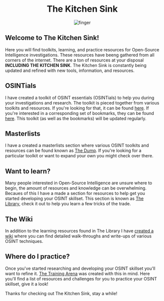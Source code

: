 <div align="center">
  
# The Kitchen Sink
![finger](https://github.com/user-attachments/assets/a8e77d5b-a889-4fc7-a475-6938b88102f8)
</div>
  
## Welcome to The Kitchen Sink!
Here you will find toolkits, learning, and practice resources for Open-Source Intelligence investigations. These resources have beeng gathered from all corners of the internet. There are a ton of resources at your disposal **INCLUDING THE KITCHEN SINK**. The Kitchen Sink is constantly being updated and refined with new tools, information, and resources.

## OSINTials
I have created a toolkit of OSINT essentials (OSINTials) to help you during your investigations and research. The toolkit is pieced together from various toolkits and resources. If you're looking for that, it can be found [here](https://github.com/OSINTI4L/The-Kitchen-Sink/blob/main/OSINTials.md). If you're interested in a corresponding set of bookmarks, they can be found [here](https://github.com/OSINTI4L/The-Kitchen-Sink/blob/main/Bookmarks/OSINTialBookmarks.html). This toolkit (as well as the bookmarks) will be updated regularly.

## Masterlists
I have a created a masterlists section where various OSINT toolkits and resources can be found known as [The Dump](https://github.com/OSINTI4L/The-Kitchen-Sink/blob/main/Masterlists.md). If you're looking for a particular toolkit or want to expand your own you might check over there.

## Want to learn?
Many people interested in Open-Source Intelligence are unsure where to begin, the amount of resources and knowledge can be overwhelming. Becaues of this I have a made a section for resources to help get you started developing your OSINT skillset. This section is known as [The Library](https://github.com/OSINTI4L/The-Kitchen-Sink/blob/main/Learn.md), check it out to help you learn a few tricks of the trade.

## The Wiki
In addition to the learning resources found in The Library I have [created a wiki](https://github.com/OSINTI4L/The-Kitchen-Sink/wiki) where you can find detailed walk-throughs and write-ups of various OSINT techniques.

## Where do I practice?
Once you've started researching and developing your OSINT skillset you'll want to refine it. [The Training Arena](https://github.com/OSINTI4L/The-Kitchen-Sink/blob/main/Practice.md) was created with this in mind. Here you'll find a list of resources and challenges for you to practice your OSINT skillset, give it a look!

Thanks for checking out The Kitchen Sink, stay a while!
